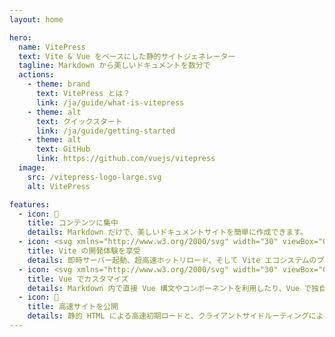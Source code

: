 ```yaml
---
layout: home

hero:
  name: VitePress
  text: Vite & Vue をベースにした静的サイトジェネレーター
  tagline: Markdown から美しいドキュメントを数分で
  actions:
    - theme: brand
      text: VitePress とは？
      link: /ja/guide/what-is-vitepress
    - theme: alt
      text: クイックスタート
      link: /ja/guide/getting-started
    - theme: alt
      text: GitHub
      link: https://github.com/vuejs/vitepress
  image:
    src: /vitepress-logo-large.svg
    alt: VitePress

features:
  - icon: 📝
    title: コンテンツに集中
    details: Markdown だけで、美しいドキュメントサイトを簡単に作成できます。
  - icon: <svg xmlns="http://www.w3.org/2000/svg" width="30" viewBox="0 0 256 256.32"><defs><linearGradient id="a" x1="-.828%" x2="57.636%" y1="7.652%" y2="78.411%"><stop offset="0%" stop-color="#41D1FF"/><stop offset="100%" stop-color="#BD34FE"/></linearGradient><linearGradient id="b" x1="43.376%" x2="50.316%" y1="2.242%" y2="89.03%"><stop offset="0%" stop-color="#FFEA83"/><stop offset="8.333%" stop-color="#FFDD35"/><stop offset="100%" stop-color="#FFA800"/></linearGradient></defs><path fill="url(#a)" d="M255.153 37.938 134.897 252.976c-2.483 4.44-8.862 4.466-11.382.048L.875 37.958c-2.746-4.814 1.371-10.646 6.827-9.67l120.385 21.517a6.537 6.537 0 0 0 2.322-.004l117.867-21.483c5.438-.991 9.574 4.796 6.877 9.62Z"/><path fill="url(#b)" d="M185.432.063 96.44 17.501a3.268 3.268 0 0 0-2.634 3.014l-5.474 92.456a3.268 3.268 0 0 0 3.997 3.378l24.777-5.718c2.318-.535 4.413 1.507 3.936 3.838l-7.361 36.047c-.495 2.426 1.782 4.5 4.151 3.78l15.304-4.649c2.372-.72 4.652 1.36 4.15 3.788l-11.698 56.621c-.732 3.542 3.979 5.473 5.943 2.437l1.313-2.028 72.516-144.72c1.215-2.423-.88-5.186-3.54-4.672l-25.505 4.922c-2.396.462-4.435-1.77-3.759-4.114l16.646-57.705c.677-2.35-1.37-4.583-3.769-4.113Z"/></svg>
    title: Vite の開発体験を享受
    details: 即時サーバー起動、超高速ホットリロード、そして Vite エコシステムのプラグイン活用。
  - icon: <svg xmlns="http://www.w3.org/2000/svg" width="30" viewBox="0 0 256 220.8"><path fill="#41B883" d="M204.8 0H256L128 220.8 0 0h97.92L128 51.2 157.44 0h47.36Z"/><path fill="#41B883" d="m0 0 128 220.8L256 0h-51.2L128 132.48 50.56 0H0Z"/><path fill="#35495E" d="M50.56 0 128 133.12 204.8 0h-47.36L128 51.2 97.92 0H50.56Z"/></svg>
    title: Vue でカスタマイズ
    details: Markdown 内で直接 Vue 構文やコンポーネントを利用したり、Vue で独自テーマを構築できます。
  - icon: 🚀
    title: 高速サイトを公開
    details: 静的 HTML による高速初期ロードと、クライアントサイドルーティングによる快適なページ遷移。
---
```

